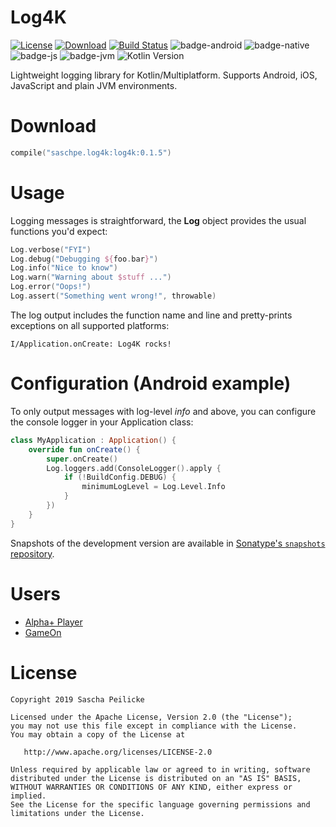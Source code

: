 # Log4K
[![License](http://img.shields.io/:license-apache-blue.svg)](http://www.apache.org/licenses/LICENSE-2.0.html)
[![Download](https://api.bintray.com/packages/saschpe/maven/log4k/images/download.svg?version=0.1.5)](https://bintray.com/saschpe/maven/log4k/0.1.5/link)
[![Build Status](https://github.com/saschpe/log4k/workflows/Main%20CI/badge.svg)](https://github.com/saschpe/log4k/actions)
![badge-android](http://img.shields.io/badge/platform-android-brightgreen.svg?style=flat)
![badge-native](http://img.shields.io/badge/platform-native-lightgrey.svg?style=flat)
![badge-js](http://img.shields.io/badge/platform-js-yellow.svg?style=flat)
![badge-jvm](http://img.shields.io/badge/platform-jvm-orange.svg?style=flat)
![Kotlin Version](https://img.shields.io/badge/kotlin-v1.3.60-F88909?style=flat&logo=kotlin)

Lightweight logging library for Kotlin/Multiplatform. Supports Android, iOS,
JavaScript and plain JVM environments.

# Download
```kotlin
compile("saschpe.log4k:log4k:0.1.5")
```

# Usage
Logging messages is straightforward, the **Log** object provides the usual
functions you'd expect:

```kotlin
Log.verbose("FYI")
Log.debug("Debugging ${foo.bar}")
Log.info("Nice to know")
Log.warn("Warning about $stuff ...")
Log.error("Oops!")
Log.assert("Something went wrong!", throwable)
```

The log output includes the function name and line and pretty-prints exceptions
on all supported platforms:

    I/Application.onCreate: Log4K rocks!

# Configuration (Android example)
To only output messages with log-level *info* and above, you can configure the
console logger in your Application class:

```kotlin
class MyApplication : Application() {
    override fun onCreate() {
        super.onCreate()
        Log.loggers.add(ConsoleLogger().apply {
            if (!BuildConfig.DEBUG) {
                minimumLogLevel = Log.Level.Info
            }
        })
    }
}
```

Snapshots of the development version are available in [Sonatype's `snapshots` repository][sonatype].

# Users
 - [Alpha+ Player](https://play.google.com/store/apps/details?id=saschpe.alphaplus)
 - [GameOn](https://play.google.com/store/apps/details?id=saschpe.gameon)

# License

    Copyright 2019 Sascha Peilicke

    Licensed under the Apache License, Version 2.0 (the "License");
    you may not use this file except in compliance with the License.
    You may obtain a copy of the License at

       http://www.apache.org/licenses/LICENSE-2.0

    Unless required by applicable law or agreed to in writing, software
    distributed under the License is distributed on an "AS IS" BASIS,
    WITHOUT WARRANTIES OR CONDITIONS OF ANY KIND, either express or implied.
    See the License for the specific language governing permissions and
    limitations under the License.


 [sonatype]: https://oss.sonatype.org/content/repositories/snapshots/
